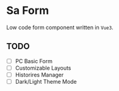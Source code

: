 # Sa Form

Low code form component written in `Vue3`.

## TODO

- [ ] PC Basic Form
- [ ] Customizable Layouts
- [ ] Historires Manager
- [ ] Dark/Light Theme Mode
